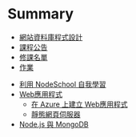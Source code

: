 # Summary

* [網站資料庫程式設計](README.md)
* [課程公告](Announcement.md)
* [修課名單](Student.md)
* [作業](Homework.md)
<!--
  * [上課投影片](Lecture.md)
-->
* [利用 NodeSchool 自我學習](NodeSchool.md)
* [Web應用程式](web.md)
  * [在 Azure 上建立 Web應用程式](AzureWebApp.md)
  * [靜態網頁伺服器](static-http-server.md)
* [Node.js 與 MongoDB](NodejsMongoDB.md)
